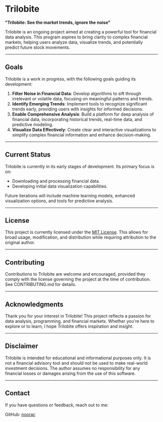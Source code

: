 # Trilobite

**"Trilobite: See the market trends, ignore the noise"**

Trilobite is an ongoing project aimed at creating a powerful tool for financial data analysis. This program aspires to bring clarity to complex financial markets, helping users analyze data, visualize trends, and potentially predict future stock movements.

---

## Goals

Trilobite is a work in progress, with the following goals guiding its development:

1. **Filter Noise in Financial Data**: Develop algorithms to sift through irrelevant or volatile data, focusing on meaningful patterns and trends.
2. **Identify Emerging Trends**: Implement tools to recognize significant trends early, providing users with insights for informed decisions.
3. **Enable Comprehensive Analysis**: Build a platform for deep analysis of financial data, incorporating historical trends, real-time data, and predictive modeling.
4. **Visualize Data Effectively**: Create clear and interactive visualizations to simplify complex financial information and enhance decision-making.

---

## Current Status

Trilobite is currently in its early stages of development. Its primary focus is on:

- Downloading and processing financial data.
- Developing initial data visualization capabilities.

Future iterations will include machine learning models, enhanced visualization options, and tools for predictive analysis.

---

## License

This project is currently licensed under the [MIT License](./LICENSE). This allows for broad usage, modification, and distribution while requiring attribution to the original author.

---

## Contributing

Contributions to Trilobite are welcome and encouraged, provided they comply with the license governing the project at the time of contribution. See CONTRIBUTING.md for details.

---

## Acknowledgments

Thank you for your interest in Trilobite! This project reflects a passion for data analysis, programming, and financial markets. Whether you're here to explore or to learn, I hope Trilobite offers inspiration and insight.

---

## Disclaimer

Trilobite is intended for educational and informational purposes only. It is not a financial advisory tool and should not be used to make real-world investment decisions. The author assumes no responsibility for any financial losses or damages arising from the use of this software.

---

## Contact

If you have questions or feedback, reach out to me:

   GitHub: [noorac](https://github.com/noorac)
